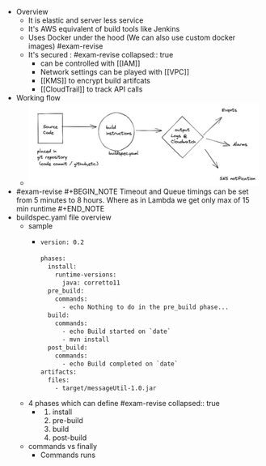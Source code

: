 - Overview
	- It is elastic and server less service
	- It's AWS equivalent of build tools like Jenkins
	- Uses Docker under the hood (We can also use custom docker images) #exam-revise
	- It's secured : #exam-revise
	  collapsed:: true
		- can be controlled with [[IAM]]
		- Network settings can be played with [[VPC]]
		- [[KMS]] to encrypt build artifcats
		- [[CloudTrail]] to track API calls
- Working flow
	- ![image.png](../assets/image_1647975987455_0.png)
- #exam-revise 
  #+BEGIN_NOTE
  Timeout and Queue timings can be set from 5 minutes to 8 hours. Where as in Lambda we get only max of 15 min runtime
  #+END_NOTE
- buildspec.yaml file overview
	- sample
		- ```
		  version: 0.2
		  
		  phases:
		    install:
		      runtime-versions:
		        java: corretto11
		    pre_build:
		      commands:
		        - echo Nothing to do in the pre_build phase...
		    build:
		      commands:
		        - echo Build started on `date`
		        - mvn install
		    post_build:
		      commands:
		        - echo Build completed on `date`
		  artifacts:
		    files:
		      - target/messageUtil-1.0.jar
		  ```
	- 4 phases which can define #exam-revise
	  collapsed:: true
		- 1. install
		  2. pre-build
		  3. build
		  4. post-build
	- commands vs finally
		- Commands runs